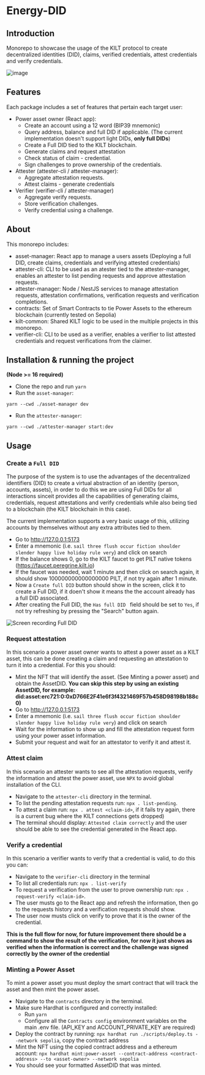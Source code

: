 # Energy-DID

## Introduction

Monorepo to showcase the usage of the KILT protocol to create decentralized identities (DID), claims, verified credentials, attest credentials and verify credentials.

![image](https://github.com/dvrosalesm/energy-did/assets/11451856/accf73cc-fa5d-4a53-9ae3-ef848b50e4bf)

## Features

Each package includes a set of features that pertain each target user:

- Power asset owner (React app):
  - Create an account using a 12 word (BIP39 mnemonic)
  - Query address, balance and full DID if applicable. (The current implementation doesn't support light DIDs, **only full DIDs**)
  - Create a Full DID tied to the KILT blockchain.
  - Generate claims and request attestation
  - Check status of claim - credential.
  - Sign challenges to prove ownership of the credentials.
- Attester (attester-cli / attester-manager):
  - Aggregate attestation requests.
  - Attest claims - generate credentials
- Verifier (verifier-cli / attester-manager)
  - Aggregate verify requests.
  - Store verification challenges.
  - Verify credential using a challenge.

## About

This monorepo includes:

- asset-manager: React app to manage a users assets (Deploying a full DID, create claims, credentials and verifying attested credentials)
- attester-cli: CLI to be used as an atester tied to the attester-manager, enables an attester to list pending requests and approve attestation requests.
- attester-manager: Node / NestJS services to manage attestation requests, attestation confirmations, verification requests and verification completions.
- contracts: Set of Smart Contracts to tie Power Assets to the ethereum blockchain (currently tested on Sepolia)
- kilt-common: Shared KILT logic to be used in the multiple projects in this monorepo.
- verifier-cli: CLI to be used as a verifier, enables a verifier to list attested credentials and request verifications from the claimer.



## Installation & running the project

**(Node >= 16 required)**

- Clone the repo and run `yarn`
- Run the `asset-manager`:

```
yarn --cwd ./asset-manager dev
```

- Run the `attester-manager`:

```
yarn --cwd ./attester-manager start:dev
```

## Usage

### Create a `Full DID`

The purpose of the system is to use the advantages of the decentralized identifiers (DID) to create a virtual abstraction of an identity (person, accounts, assets), in order to do this we are using Full DIDs for all interactions sinceit provides all the capabilities of generating claims, credentials, request attestations and verify credentials while also being tied to a blockchain (the KILT blockchain in this case). 

The current implementation supports a very basic usage of this, utilizing accounts by themselves without any extra attributes tied to them.

- Go to http://127.0.0.1:5173
- Enter a mnemonic (i.e. `sail three flush occur fiction shoulder slender happy live holiday rule very`) and click on search
- If the balance shows 0, go to the KILT faucet to get PILT native tokens (https://faucet.peregrine.kilt.io)
- If the faucet was needed, wait 1 minute and then click on search again, it should show 100000000000000000 PILT, if not try again after 1 minute.
- Now a `Create full DID` button should show in the screen, click it to create a Full DID, if it doen't show it means the the account already has a full DID associated.
- After creating the Full DID, the `Has full DID ` field should be set to `Yes`, if not try refreshing by pressing the "Search" button again.

![Screen recording Full DID](https://github.com/dvrosalesm/energy-did/assets/11451856/4e407d52-89d9-4a90-a871-9e1abe70a69b)

### Request attestation

In this scenario a power asset owner wants to attest a power asset as a KILT asset, this can be done creating a claim and requesting an attestation to turn it into a credential. For this you should:

- Mint the NFT that will identify the asset. (See Minting a power asset) and obtain the AssetDID. **You can skip this step by using an existing AssetDID, for example: did:asset:erc721:0:0xD766E2F41e6f3f4321469F57b458D98198b188c0)**
- Go to http://127.0.0.1:5173
- Enter a mnemonic (i.e. `sail three flush occur fiction shoulder slender happy live holiday rule very`) and click on search
- Wait for the information to show up and fill the attestation request form using your power asset information.
- Submit your request and wait for an attestator to verify it and attest it.

### Attest claim

In this scenario an attester wants to see all the attestation requests, verify the information and attest the power asset, use `NPX` to avoid global installation of the CLI.

- Navigate to the `attester-cli` directory in the terminal.
- To list the pending attestation requests run: `npx . list-pending`.
- To attest a claim run: `npx . attest <claim-id>`, if it fails try again, there is a current bug where the KILT connections gets dropped)
- The terminal should display: `Attested claim correctly` and the user should be able to see the credential generated in the React app.

### Verify a credential

In this scenario a verifier wants to verify that a credential is valid, to do this you can:

- Navigate to the `verifier-cli` directory in the terminal
- To list all credentials run: `npx . list-verify`
- To request a verification from the user to prove ownership run: `npx . request-verify <claim-id>`.
- The user musts go to the React app and refresh the information, then go to the requests history and a verification requests should show.
- The user now musts click on verify to prove that it is the owner of the credential.

**This is the full flow for now, for future improvement there should be a command to show the result of the verification, for now it just shows as verified when the information is correct and the challenge was signed correctly by the owner of the credential**

### Minting a Power Asset

To mint a power asset you must deploy the smart contract that will track the asset and then mint the power asset.

- Navigate to the `contracts` directory in the terminal.
- Make sure Hardhat is configured and correctly installed:
  - Run `yarn`
  - Configure all the `Contracts config` environment variables on the main .env file. (API_KEY and ACCOUNT_PRIVATE_KEY are required)
- Deploy the contract by running: `npx hardhat run ./scripts/deploy.ts --network sepolia`, copy the contract address
- Mint the NFT using the copied contract address and a ethereum account: `npx hardhat mint:power-asset --contract-address <contract-address> --to <asset-owner> --network sepolia`
- You should see your formatted AssetDID that was minted.
